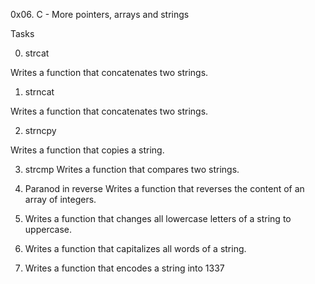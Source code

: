 0x06. C - More pointers, arrays and strings

Tasks

0. strcat

Writes a function that concatenates two strings.


1. strncat

Writes a function that concatenates two strings.

2. strncpy

Writes a function that copies a string.


3. strcmp
Writes a function that compares two strings.


4. Paranod in reverse 
Writes a function that reverses the content of an array of integers.


5. Writes a function that changes all lowercase letters of a string to uppercase.


6. Writes a function that capitalizes all words of a string.

7. Writes a function that encodes a string into 1337


